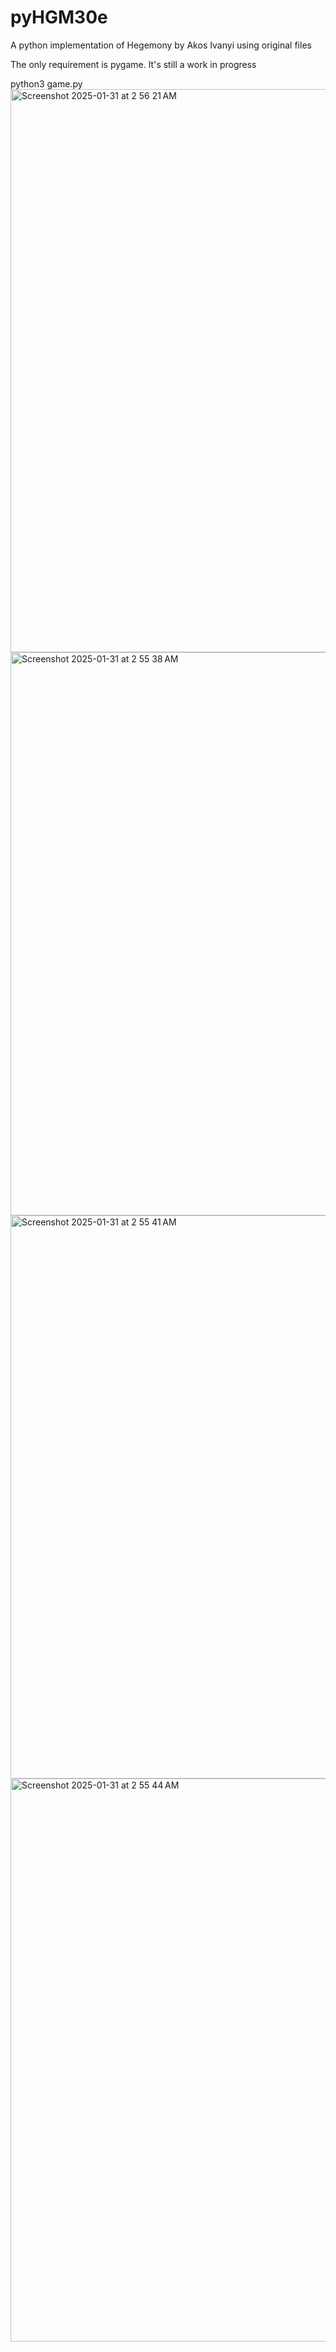# pyHGM30e
 A python implementation of Hegemony by Akos Ivanyi using original files

The only requirement is pygame. It's still a work in progress

python3 game.py
<img width="901" alt="Screenshot 2025-01-31 at 2 56 21 AM" src="https://github.com/user-attachments/assets/c0afc477-631e-4709-94fc-c09267e27372" />
<img width="901" alt="Screenshot 2025-01-31 at 2 55 38 AM" src="https://github.com/user-attachments/assets/aaa99333-3778-473a-9e20-b7dca56544ab" />
<img width="901" alt="Screenshot 2025-01-31 at 2 55 41 AM" src="https://github.com/user-attachments/assets/c6ce3ca6-6238-4f9b-a582-b4b85c8f8ef6" />
<img width="901" alt="Screenshot 2025-01-31 at 2 55 44 AM" src="https://github.com/user-attachments/assets/fcab4de4-22a4-42c8-9c0c-56ee5ca29f18" />

